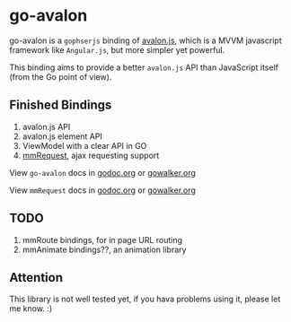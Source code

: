 # go-avalon 

go-avalon is a `gophserjs` binding of [avalon.js][], which is a MVVM javascript framework like `Angular.js`, but more simpler yet powerful.

This binding aims to provide a better `avalon.js` API than JavaScript itself (from the Go point of view).

## Finished Bindings

1. avalon.js API
2. avalon.js element API
3. ViewModel with a clear API in GO
4. [mmRequest](https://github.com/Archs/go-avalon/tree/master/mmRequest), ajax requesting support

View `go-avalon` docs in [godoc.org](https://godoc.org/github.com/Archs/go-avalon)
or [gowalker.org](https://gowalker.org/github.com/Archs/go-avalon)

View `mmRequest` docs in [godoc.org](https://godoc.org/github.com/Archs/go-avalon/mmRequest)
or [gowalker.org](https://gowalker.org/github.com/Archs/go-avalon/mmRequest)


## TODO

1. mmRoute bindings, for in page URL routing 
2. mmAnimate bindings??, an animation library 

## Attention 

This library is not well tested yet, if you hava problems using it, please
let me know. :)

[avalon.js]: https://github.com/RubyLouvre/avalon